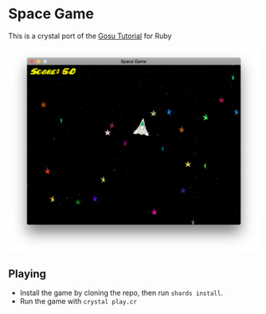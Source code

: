 # Space Game

This is a crystal port of the [Gosu Tutorial](https://github.com/gosu/gosu/wiki/ruby-tutorial) for Ruby

![Demo play](demo.png)


## Playing

* Install the game by cloning the repo, then run `shards install`.
* Run the game with `crystal play.cr`
